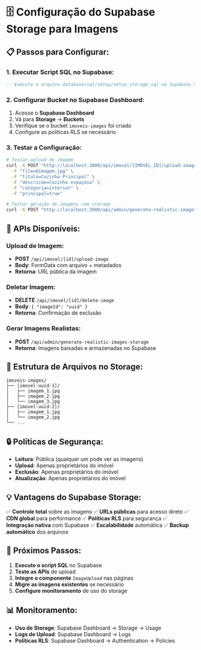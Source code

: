 # 🗄️ Configuração do Supabase Storage para Imagens

## **📋 Passos para Configurar:**

### **1. Executar Script SQL no Supabase:**
```sql
-- Execute o arquivo database/sql/setup/setup_storage.sql no Supabase SQL Editor
```

### **2. Configurar Bucket no Supabase Dashboard:**
1. Acesse o **Supabase Dashboard**
2. Vá para **Storage** → **Buckets**
3. Verifique se o bucket `imoveis-images` foi criado
4. Configure as políticas RLS se necessário

### **3. Testar a Configuração:**
```bash
# Testar upload de imagem
curl -X POST "http://localhost:3000/api/imovel/[IMOVEL_ID]/upload-image" \
  -F "file=@imagem.jpg" \
  -F "titulo=Cozinha Principal" \
  -F "descricao=Cozinha espaçosa" \
  -F "categoria=interior" \
  -F "principal=true"

# Testar geração de imagens com storage
curl -X POST "http://localhost:3000/api/admin/generate-realistic-images-storage"
```

## **🔧 APIs Disponíveis:**

### **Upload de Imagem:**
- **POST** `/api/imovel/[id]/upload-image`
- **Body**: FormData com arquivo + metadados
- **Retorna**: URL pública da imagem

### **Deletar Imagem:**
- **DELETE** `/api/imovel/[id]/delete-image`
- **Body**: `{ "imageId": "uuid" }`
- **Retorna**: Confirmação de exclusão

### **Gerar Imagens Realistas:**
- **POST** `/api/admin/generate-realistic-images-storage`
- **Retorna**: Imagens baixadas e armazenadas no Supabase

## **📁 Estrutura de Arquivos no Storage:**

```
imoveis-images/
├── [imovel-uuid-1]/
│   ├── imagem_1.jpg
│   ├── imagem_2.jpg
│   └── imagem_3.jpg
├── [imovel-uuid-2]/
│   ├── imagem_1.jpg
│   └── imagem_2.jpg
└── ...
```

## **🔒 Políticas de Segurança:**

- **Leitura**: Pública (qualquer um pode ver as imagens)
- **Upload**: Apenas proprietários do imóvel
- **Exclusão**: Apenas proprietários do imóvel
- **Atualização**: Apenas proprietários do imóvel

## **💡 Vantagens do Supabase Storage:**

✅ **Controle total** sobre as imagens
✅ **URLs públicas** para acesso direto
✅ **CDN global** para performance
✅ **Políticas RLS** para segurança
✅ **Integração nativa** com Supabase
✅ **Escalabilidade** automática
✅ **Backup automático** dos arquivos

## **🚀 Próximos Passos:**

1. **Execute o script SQL** no Supabase
2. **Teste as APIs** de upload
3. **Integre o componente** `ImageUpload` nas páginas
4. **Migre as imagens existentes** se necessário
5. **Configure monitoramento** de uso do storage

## **📊 Monitoramento:**

- **Uso de Storage**: Supabase Dashboard → Storage → Usage
- **Logs de Upload**: Supabase Dashboard → Logs
- **Políticas RLS**: Supabase Dashboard → Authentication → Policies

